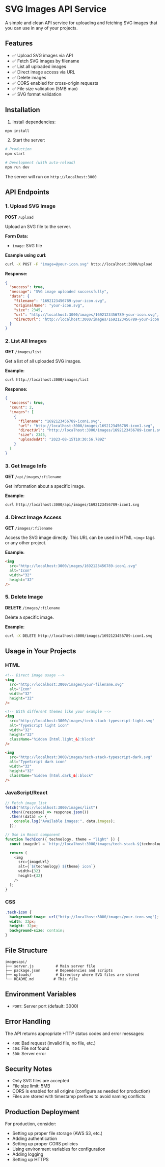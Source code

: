 # SVG Images API Service

A simple and clean API service for uploading and fetching SVG images that you can use in any of your projects.

## Features

- ✅ Upload SVG images via API
- ✅ Fetch SVG images by filename
- ✅ List all uploaded images
- ✅ Direct image access via URL
- ✅ Delete images
- ✅ CORS enabled for cross-origin requests
- ✅ File size validation (5MB max)
- ✅ SVG format validation

## Installation

1. Install dependencies:

```bash
npm install
```

2. Start the server:

```bash
# Production
npm start

# Development (with auto-reload)
npm run dev
```

The server will run on `http://localhost:3000`

## API Endpoints

### 1. Upload SVG Image

**POST** `/upload`

Upload an SVG file to the server.

**Form Data:**

- `image`: SVG file

**Example using curl:**

```bash
curl -X POST -F "image=@your-icon.svg" http://localhost:3000/upload
```

**Response:**

```json
{
  "success": true,
  "message": "SVG image uploaded successfully",
  "data": {
    "filename": "1692123456789-your-icon.svg",
    "originalName": "your-icon.svg",
    "size": 2345,
    "url": "http://localhost:3000/images/1692123456789-your-icon.svg",
    "directUrl": "http://localhost:3000/images/1692123456789-your-icon.svg"
  }
}
```

### 2. List All Images

**GET** `/images/list`

Get a list of all uploaded SVG images.

**Example:**

```bash
curl http://localhost:3000/images/list
```

**Response:**

```json
{
  "success": true,
  "count": 2,
  "images": [
    {
      "filename": "1692123456789-icon1.svg",
      "url": "http://localhost:3000/images/1692123456789-icon1.svg",
      "directUrl": "http://localhost:3000/images/1692123456789-icon1.svg",
      "size": 2345,
      "uploadedAt": "2023-08-15T10:30:56.789Z"
    }
  ]
}
```

### 3. Get Image Info

**GET** `/api/images/:filename`

Get information about a specific image.

**Example:**

```bash
curl http://localhost:3000/api/images/1692123456789-icon1.svg
```

### 4. Direct Image Access

**GET** `/images/:filename`

Access the SVG image directly. This URL can be used in HTML `<img>` tags or any other project.

**Example:**

```html
<img
  src="http://localhost:3000/images/1692123456789-icon1.svg"
  alt="Icon"
  width="32"
  height="32"
/>
```

### 5. Delete Image

**DELETE** `/images/:filename`

Delete a specific image.

**Example:**

```bash
curl -X DELETE http://localhost:3000/images/1692123456789-icon1.svg
```

## Usage in Your Projects

### HTML

```html
<!-- Direct image usage -->
<img
  src="http://localhost:3000/images/your-filename.svg"
  alt="Icon"
  width="32"
  height="32"
/>

<!-- With different themes like your example -->
<img
  src="http://localhost:3000/images/tech-stack-typescript-light.svg"
  alt="TypeScript light icon"
  width="32"
  height="32"
  className="hidden [html.light_&]:block"
/>

<img
  src="http://localhost:3000/images/tech-stack-typescript-dark.svg"
  alt="TypeScript dark icon"
  width="32"
  height="32"
  className="hidden [html.dark_&]:block"
/>
```

### JavaScript/React

```javascript
// Fetch image list
fetch("http://localhost:3000/images/list")
  .then((response) => response.json())
  .then((data) => {
    console.log("Available images:", data.images);
  });

// Use in React component
function TechIcon({ technology, theme = "light" }) {
  const imageUrl = `http://localhost:3000/images/tech-stack-${technology}-${theme}.svg`;

  return (
    <img
      src={imageUrl}
      alt={`${technology} ${theme} icon`}
      width={32}
      height={32}
    />
  );
}
```

### CSS

```css
.tech-icon {
  background-image: url("http://localhost:3000/images/your-icon.svg");
  width: 32px;
  height: 32px;
  background-size: contain;
}
```

## File Structure

```
imagesapi/
├── server.js          # Main server file
├── package.json       # Dependencies and scripts
├── uploads/           # Directory where SVG files are stored
└── README.md         # This file
```

## Environment Variables

- `PORT`: Server port (default: 3000)

## Error Handling

The API returns appropriate HTTP status codes and error messages:

- `400`: Bad request (invalid file, no file, etc.)
- `404`: File not found
- `500`: Server error

## Security Notes

- Only SVG files are accepted
- File size limit: 5MB
- CORS is enabled for all origins (configure as needed for production)
- Files are stored with timestamp prefixes to avoid naming conflicts

## Production Deployment

For production, consider:

- Setting up proper file storage (AWS S3, etc.)
- Adding authentication
- Setting up proper CORS policies
- Using environment variables for configuration
- Adding logging
- Setting up HTTPS
